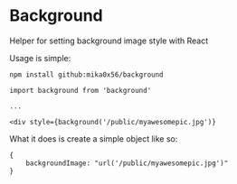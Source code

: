 # Background
Helper for setting background image style with React

Usage is simple:

```
npm install github:mika0x56/background
```

```
import background from 'background'

...

<div style={background('/public/myawesomepic.jpg')}
```

What it does is create a simple object like so:

```
{
    backgroundImage: "url('/public/myawesomepic.jpg')"
}
```
